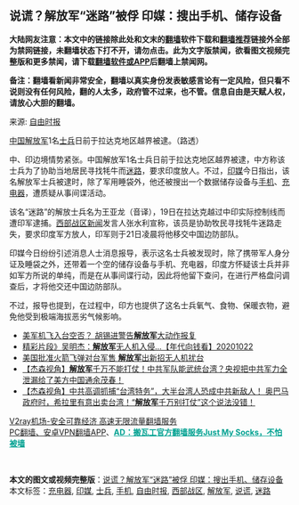  <h2>说谎？解放军“迷路”被俘 印媒：搜出手机、储存设备</h2> <p class="notice"><b>大陆网友注意：本文中的链接除此处和文末的<a href="https://github.com/bannedbook/fanqiang" >翻墙</a>软件下载和<a href="https://github.com/killgcd/justmysocks/blob/master/README.md">翻墙推荐</a>链接外全部为禁网链接，未翻墙状态下打不开，请勿点击。此为文字版禁闻，欲看图文视频完整版和更多禁闻，请下载<a href="https://github.com/bannedbook/fanqiang">翻墙软件或APP</a>后翻墙上禁闻网。</p><p>备注：翻墙看新闻非常安全，翻墙以真实身份发表敏感言论有一定风险，但只看不说则没有任何风险，翻的人太多，政府管不过来，也不管。信息自由是天赋人权，请放心大胆的翻墙。</b></p>  <div class="entry"> <p>来源:&nbsp;<a href="https://www.bannedbook.org/bnews/tag/%e8%87%aa%e7%94%b1%e6%97%b6%e6%8a%a5/" class="st_tag internal_tag" rel="tag" title="标签 自由时报 下的日志">自由时报</a>                                                </p> <p><span class='wp_keywordlink_affiliate'><a href="https://www.bannedbook.org/" title="中国" target="_blank">中国</a></span><a href="https://www.bannedbook.org/bnews/tag/%e8%a7%a3%e6%94%be%e5%86%9b/" class="st_tag internal_tag" rel="tag" title="标签 解放军 下的日志">解放军</a>1名<a href="https://www.bannedbook.org/bnews/tag/%E5%A3%AB%E5%85%B5/" class="st_tag internal_tag" rel="tag" title="标签 士兵 下的日志">士兵</a>日前于拉达克地区越界被逮。（路透）</p> <p>中、印边境情势紧张。中国解放军1名士兵日前于拉达克地区越界被逮，中方称该士兵为了协助当地居民寻找牦牛而<a href="https://www.bannedbook.org/bnews/tag/%E8%BF%B7%E8%B7%AF/" class="st_tag internal_tag" rel="tag" title="标签 迷路 下的日志">迷路</a>，要求印度放人。不过，<a href="https://www.bannedbook.org/bnews/tag/%E5%8D%B0%E5%AA%92/" class="st_tag internal_tag" rel="tag" title="标签 印媒 下的日志">印媒</a>今日指出，该名解放军士兵被逮时，除了军用睡袋外，他还被搜出一个数据储存设备与<a href="https://www.bannedbook.org/bnews/tag/%e6%89%8b%e6%9c%ba/" class="st_tag internal_tag" rel="tag" title="标签 手机 下的日志">手机</a>、<a href="https://www.bannedbook.org/bnews/tag/%E5%85%85%E7%94%B5%E5%99%A8/" class="st_tag internal_tag" rel="tag" title="标签 充电器 下的日志">充电器</a>，遭质疑从事间谍活动。</p> <p>该名“迷路”的解放士兵名为王亚龙（音译），19日在拉达克越过中印实际控制线而遭印军逮捕。<a href="https://www.bannedbook.org/bnews/tag/%e8%a5%bf%e9%83%a8%e6%88%98%e5%8c%ba/" class="st_tag internal_tag" rel="tag" title="标签 西部战区 下的日志">西部战区</a><span class='wp_keywordlink_affiliate'><a href="https://www.bannedbook.org/" title="新闻">新闻</a></span>发言人张水利宣称，该员是协助牧民寻找牦牛迷路走失，要求印度军方放人，印军则于21日凌晨将他移交中国边防部队。</p>  <p>印媒今日纷纷引述消息人士消息报导，表示这名士兵被发现时，除了携带军人身分证及睡袋之外，还带着一个空的储存设备与手机、充电器，印度方怀疑该士兵并非如军方所说的单纯，而是在从事间谍行动，因此将他留下查问，在进行严格盘问调查后，才将他交还中国边防部队。</p> <p>不过，报导也提到，在过程中，印方也提供了这名士兵氧气、食物、保暖衣物，避免他受到极端海拔恶劣气候影响。</p> <ul class='op-related-articles' title='相关阅读'> <li><a href='https://www.bannedbook.org/bnews/taiwannews/20201024/1419577.html' target='_blank'>美军机飞入台空否？ 胡锡进警告<b>解放军</b>大动作报复</a></li> <li><a href='https://www.bannedbook.org/bnews/taiwannews/20201022/1418545.html' target='_blank'>精彩片段》吴明杰：<b>解放军</b>无人机入侵...【年代向钱看】20201022</a></li> <li><a href='https://www.bannedbook.org/bnews/headline/20201022/1418418.html' target='_blank'>美国批准火箭飞弹对台军售 <b>解放军</b>出新招无人机扰台</a></li> <li><a href='https://www.bannedbook.org/bnews/bannedvideo/20200925/1418300.html' target='_blank'>【杰森视角】<b>解放军</b>千万不能打仗！中共军队能武统台湾？央视把中共军力全泄漏给了美方中国通余茂春！</a></li> <li><a href='https://www.bannedbook.org/bnews/bannedvideo/20201012/1418295.html' target='_blank'>【杰森视角】中共高调抓捕“台湾特务”，大半台湾人恐成中共新敌人！ 奥巴马政府时，希拉里有意出卖台湾！“<b>解放军</b>千万别打仗”这个说法没错！</a></li> </ul> <p class="texttj"> <a href="https://www.bannedbook.org/forum23/topic22702.html" target="_blank">V2ray机场-安全可靠经济 高速无限流量翻墙服务</a><br/> <a href="https://github.com/bannedbook/fanqiang/wiki/%E7%A6%81%E9%97%BB%E7%BD%91%E5%AE%89%E5%8D%93%E7%BF%BB%E5%A2%99%E6%96%B0%E9%97%BBAPP" target="_blank">PC翻墙、安卓VPN翻墙APP</a>、<span onclick="window.open('https://github.com/killgcd/justmysocks/blob/master/README.md')" style="font-weight:bold;color:#00A191;cursor:pointer;text-decoration:underline;outline:none">AD：搬瓦工官方翻墙服务Just My Socks，不怕被墙</span></p><p> </p><a name='sharetosocial'></a>       <div><b>本文的图文或视频完整版</b>：<a href='https://www.bannedbook.org/bnews/cbnews/20201024/1419677.html'>说谎？解放军“迷路”被俘 印媒：搜出手机、储存设备</a></div>  </div><!--END ENTRY--> <div class="postfooter"> <div>本文标签：<a href="https://www.bannedbook.org/bnews/tag/%E5%85%85%E7%94%B5%E5%99%A8/" rel="tag">充电器</a>, <a href="https://www.bannedbook.org/bnews/tag/%E5%8D%B0%E5%AA%92/" rel="tag">印媒</a>, <a href="https://www.bannedbook.org/bnews/tag/%E5%A3%AB%E5%85%B5/" rel="tag">士兵</a>, <a href="https://www.bannedbook.org/bnews/tag/%e6%89%8b%e6%9c%ba/" rel="tag">手机</a>, <a href="https://www.bannedbook.org/bnews/tag/%e8%87%aa%e7%94%b1%e6%97%b6%e6%8a%a5/" rel="tag">自由时报</a>, <a href="https://www.bannedbook.org/bnews/tag/%e8%a5%bf%e9%83%a8%e6%88%98%e5%8c%ba/" rel="tag">西部战区</a>, <a href="https://www.bannedbook.org/bnews/tag/%e8%a7%a3%e6%94%be%e5%86%9b/" rel="tag">解放军</a>, <a href="https://www.bannedbook.org/bnews/tag/%E8%AF%B4%E8%B0%8E/" rel="tag">说谎</a>, <a href="https://www.bannedbook.org/bnews/tag/%E8%BF%B7%E8%B7%AF/" rel="tag">迷路</a></div>  </div><!--END POSTFOOTER--> 